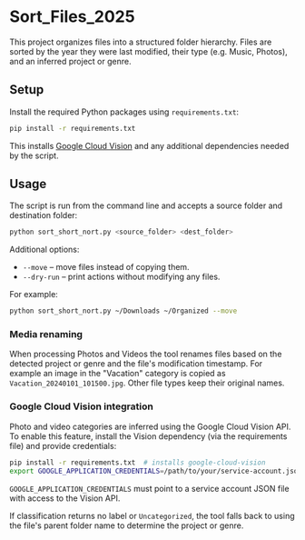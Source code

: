 # Sort_Files_2025

This project organizes files into a structured folder hierarchy. Files are
sorted by the year they were last modified, their type (e.g. Music, Photos),
and an inferred project or genre.

## Setup

Install the required Python packages using `requirements.txt`:

```bash
pip install -r requirements.txt
```

This installs [Google Cloud Vision](https://cloud.google.com/vision) and any
additional dependencies needed by the script.

## Usage

The script is run from the command line and accepts a source folder and
destination folder:

```bash
python sort_short_nort.py <source_folder> <dest_folder>
```

Additional options:

- `--move` – move files instead of copying them.
- `--dry-run` – print actions without modifying any files.

For example:

```bash
python sort_short_nort.py ~/Downloads ~/Organized --move
```

### Media renaming

When processing Photos and Videos the tool renames files based on the detected
project or genre and the file's modification timestamp. For example an image in
the "Vacation" category is copied as `Vacation_20240101_101500.jpg`. Other file
types keep their original names.

### Google Cloud Vision integration

Photo and video categories are inferred using the Google Cloud Vision API. To
enable this feature, install the Vision dependency (via the requirements file)
and provide credentials:

```bash
pip install -r requirements.txt  # installs google-cloud-vision
export GOOGLE_APPLICATION_CREDENTIALS=/path/to/your/service-account.json
```

`GOOGLE_APPLICATION_CREDENTIALS` must point to a service account JSON file with
access to the Vision API.

If classification returns no label or `Uncategorized`, the tool falls back to
using the file's parent folder name to determine the project or genre.
